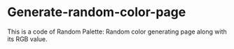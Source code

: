 # Generate-random-color-page
This is a code of Random Palette: Random color generating page along with its RGB value.
